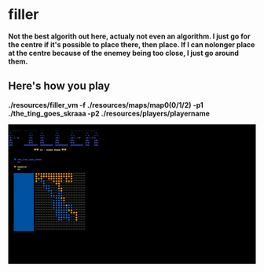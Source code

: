 # filler

**Not the best algorith out here, actualy not even an algorithm. I
just go for the centre if it's possible to place there, then place. If
I can nolonger place at the centre because of the enemey being too close,
I just go around them.**

## Here's how you play

**./resources/filler_vm -f ./resources/maps/map0(0/1/2) -p1 ./the_ting_goes_skraaa -p2 ./resources/players/playername**

![](ezgif.com-video-to-gif.gif)
